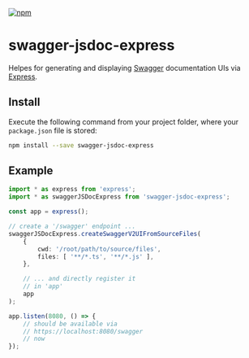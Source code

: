 [![npm](https://img.shields.io/npm/v/swagger-jsdoc-express.svg)](https://www.npmjs.com/package/swagger-jsdoc-express)

# swagger-jsdoc-express

Helpes for generating and displaying [Swagger](https://swagger.io/) documentation UIs via [Express](https://expressjs.com/).

## Install

Execute the following command from your project folder, where your `package.json` file is stored:

```bash
npm install --save swagger-jsdoc-express
```

## Example

```typescript
import * as express from 'express';
import * as swaggerJSDocExpress from 'swagger-jsdoc-express';

const app = express();

// create a '/swagger' endpoint ...
swaggerJSDocExpress.createSwaggerV2UIFromSourceFiles(
    {
        cwd: '/root/path/to/source/files',
        files: [ '**/*.ts', '**/*.js' ],
    },

    // ... and directly register it
    // in 'app'
    app
);

app.listen(8080, () => {
    // should be available via
    // https://localhost:8080/swagger
    // now
});
```
